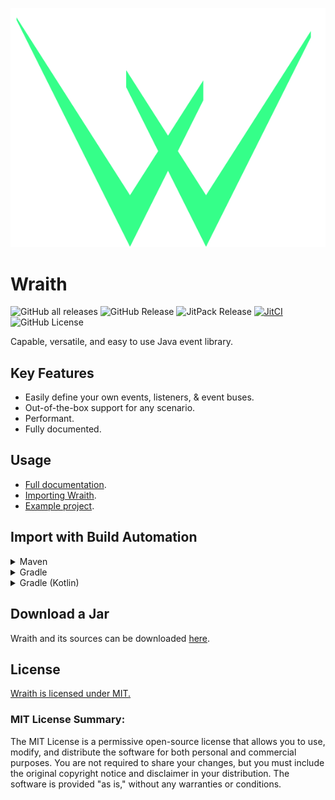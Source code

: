 ![logo](wraith_logo.png)

# Wraith

![GitHub all releases](https://img.shields.io/github/downloads/7orivorian/Wraith/total?style=flat)
![GitHub Release](https://img.shields.io/github/v/release/7orivorian/Wraith?sort=semver&style=flat&link=https%3A%2F%2Fgithub.com%2F7orivorian%2FWraith%2Freleases%2Flatest)
![JitPack Release](https://jitpack.io/v/dev.7ori/Wraith.svg?style=flat)
[![JitCI](https://jitci.com/gh/7orivorian/Wraith/svg)](https://jitci.com/gh/7orivorian/Wraith)
![GitHub License](https://img.shields.io/github/license/7orivorian/Wraith?color=blue)

Capable, versatile, and easy to use Java event library.

## Key Features

- Easily define your own events, listeners, & event buses.
- Out-of-the-box support for any scenario.
- Performant.
- Fully documented.

## Usage

- [Full documentation](https://docs.7ori.dev/wraith/).
- [Importing Wraith](https://docs.7ori.dev/wraith/importing).
- [Example project](https://github.com/7orivorian/WraithExamples).

## Import with Build Automation

<details>
<summary>Maven</summary>    
Include JitPack in your maven build file.

```xml

<repository>
    <id>jitpack.io</id>
    <url>https://jitpack.io</url>
</repository>
```

Add the dependency.

```xml

<dependency>
    <groupId>dev.7ori</groupId>
    <artifactId>Wraith</artifactId>
    <version>4.1.0</version>
</dependency>
```

</details>
<details>
<summary>Gradle</summary>
Add JitPack to your root `build.gradle` at the end of repositories.

```groovy
repositories {
    //...
    maven {
        url 'https://jitpack.io'
    }
}
```

Add the dependency.

```groovy
dependencies {
    implementation 'dev.7ori:Wraith:4.1.0'
}
```

</details>
<details>
<summary>Gradle (Kotlin)</summary>
Add JitPack to your root `build.gradle.kts` at the end of repositories.

```groovy
repositories {
    //...
    maven {
        url = uri("https://jitpack.io")
    }
}
```

Add the dependency.

```groovy
dependencies {
    implementation("dev.7ori:Wraith:4.1.0")
}
```

</details>

## Download a Jar

Wraith and its sources can be downloaded
[here](https://github.com/7orivorian/Wraith/releases/latest).

## License

[Wraith is licensed under MIT.](./LICENSE)

### MIT License Summary:

The MIT License is a permissive open-source license that allows you to use, modify, and distribute the software for both
personal and commercial purposes. You are not required to share your changes, but you must include the original
copyright notice and disclaimer in your distribution. The software is provided "as is," without any warranties or
conditions.
